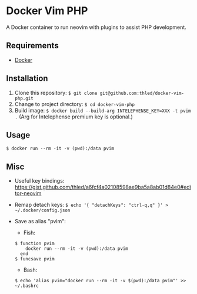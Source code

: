 # Docker Vim PHP

A Docker container to run neovim with plugins to assist PHP development.

## Requirements

- [Docker][docker]

## Installation

1. Clone this repository: `$ git clone git@github.com:thled/docker-vim-php.git`
1. Change to project directory: `$ cd docker-vim-php`
1. Build image: `$ docker build --build-arg INTELEPHENSE_KEY=XXX -t pvim .` (Arg for Intelephense premium key is optional.)

## Usage

`$ docker run --rm -it -v (pwd):/data pvim`

## Misc

- Useful key bindings: <https://gist.github.com/thled/a6fcf4a02108598ae9ba5a8ab01d84e0#editor-neovim>
- Remap detach keys: `$ echo '{ "detachKeys": "ctrl-q,q" }' > ~/.docker/config.json`
- Save as alias "pvim":
  - Fish:

  ```shell
  $ function pvim
      docker run --rm -it -v (pwd):/data pvim
    end
  $ funcsave pvim
  ```

  - Bash:

  ```shell
  $ echo 'alias pvim="docker run --rm -it -v $(pwd):/data pvim"' >> ~/.bashrc
  ```

[docker]: https://docs.docker.com/install

